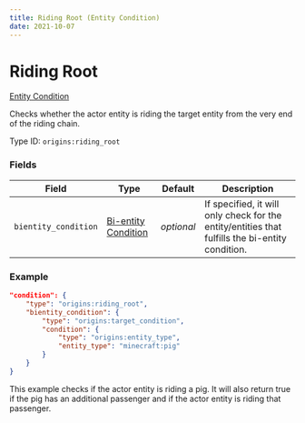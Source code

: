 ```yaml
---
title: Riding Root (Entity Condition)
date: 2021-10-07
---
```

# Riding Root

[Entity Condition](../entity_conditions.md)

Checks whether the actor entity is riding the target entity from the very end of the riding chain.

Type ID: `origins:riding_root`

### Fields

Field | Type | Default | Description
------|------|---------|-------------
`bientity_condition` | [Bi-entity Condition](../bientity_conditions.md) | _optional_ | If specified, it will only check for the entity/entities that fulfills the bi-entity condition.

### Example
```json
"condition": {
    "type": "origins:riding_root",
    "bientity_condition": {
        "type": "origins:target_condition",
        "condition": {
            "type": "origins:entity_type",
            "entity_type": "minecraft:pig"
        }
    }
}
```
This example checks if the actor entity is riding a pig. It will also return true if the pig has an additional passenger and if the actor entity is riding that passenger.